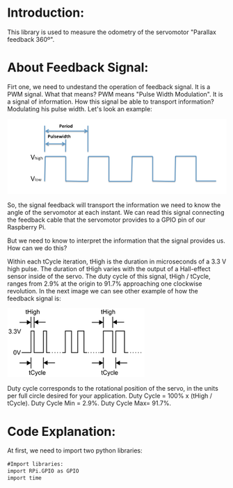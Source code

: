 # Introduction:
  This library is used to measure the odometry of the servomotor "Parallax feedback 360º".
  
# About Feedback Signal:
   Firt one, we need to undestand the operation of feedback signal.
  It is a PWM signal. What that means? PWM means "Pulse Width Modulation". It is a signal of information. 
  How this signal be able to transport information? Modulating his pulse width. Let's look an example:
  
  ![can not load the image](https://github.com/TheRoboticsClub/2018-colab-FernandoGonzalez/blob/master/docs/pwm_signal.png)
  
   So, the signal feedback will transport the information we need to know the angle of the servomotor at each instant.
   We can read this signal connecting the feedback cable that the servomotor provides to a GPIO pin of our Raspberry Pi.
   
   But we need to know to interpret the information that the signal provides us. How can we do this?
   
   Within each tCycle iteration, tHigh is the duration in microseconds of a 3.3 V high pulse. The duration of tHigh varies with  the  output  of  a  Hall-effect  sensor  inside  of  the  servo. The  duty  cycle  of  this  signal, tHigh / tCycle, ranges from 2.9% at the origin to 91.7% approaching one clockwise revolution.
   In the next image we can see other example of how the feedback signal is:
   
   ![can not load the image](https://github.com/TheRoboticsClub/2018-colab-FernandoGonzalez/blob/master/docs/feedback_signal.png)
   
   Duty cycle corresponds to the rotational position of the servo, in the units per full circle desired for your application.
   Duty Cycle = 100% x (tHigh / tCycle). Duty Cycle Min = 2.9%. Duty Cycle Max= 91.7%.
  
# Code Explanation:

   At first, we need to import two python libraries:
    
    #Import libraries:
    import RPi.GPIO as GPIO
    import time
